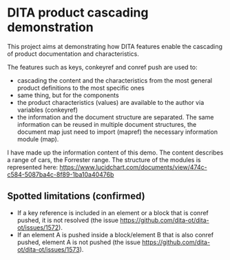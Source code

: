 DITA product cascading demonstration
======================

This project aims at demonstrating how DITA features enable the cascading of product documentation and characteristics.

The features such as keys, conkeyref and conref push are used to:

* cascading the content and the characteristics from the most general product definitions to the most specific ones
* same thing, but for the components
* the product characteristics (values) are available to the author via variables (conkeyref)
* the information and the document structure are separated. The same information can be reused in multiple document structures, the document map just need to import (mapref) the necessary information module (map).
  
I have made up the information content of this demo. The content describes a range of cars, the Forrester range. The structure of the modules is represented here: https://www.lucidchart.com/documents/view/474c-c584-5087ba4c-8f89-1ba10a40476b
  
## Spotted limitations (confirmed)

* If a key reference is included in an element or a block that is conref pushed, it is not resolved (the issue https://github.com/dita-ot/dita-ot/issues/1572).
* If an element A is pushed inside a block/element B that is also conref pushed, element A is not pushed (the issue https://github.com/dita-ot/dita-ot/issues/1573).

 
